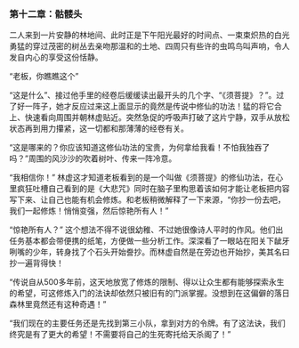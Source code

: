 ### 第十二章：骷髅头

二人来到一片安静的林地间、此时正是下午阳光最好的时间点、一束束炽热的白光勇猛的穿过茂密的树丛去亲吻那温和的土地、四周只有些许的虫鸣鸟叫声响，令人发自内心的享受这份恬静。

“老板，你瞧瞧这个”

“这是什么”、接过他手里的经卷后缓缓读出最开头的几个字、“《须菩提》？”。过了好一阵子，她才反应过来这上面显示的竟然是传说中修仙的功法！猛的将它合上、快速看向周围并朝林虚贴近。突然急促的呼吸声打破了这片宁静，双手从放松状态再到用力攥紧，这一切都和那薄薄的经卷有关。

“这是哪来的？你应该知道这修仙功法的宝贵，为何拿给我看！不怕我独吞了吗？”周围的风沙沙的吹着树叶、传来一阵冷意。

“我相信你！” 林虚这才知道老板看到的是一个叫做《须菩提》的修仙功法，在心里疯狂吐槽自己看到的是《大悲咒》同时在脑子里构思着该如何才能让老板把内容写下来、让自己也能有机会修炼。和老板稍微解释了一下来源，“你抄一份去吧，我们一起修炼！悄悄变强，然后惊艳所有人！”

“惊艳所有人？” 这个想法不得不说很幼稚、不过她很像诗人平时的作风。他们出任务基本都会带便携的纸笔，方便做一些分析工作。深深看了一眼站在阳关下龇牙咧嘴的少年，转身找了个石头开始誊抄。而林虚自然是在旁边也开始抄，美其名曰抄一遍背得快！

“传说自从500多年前，这天地放宽了修炼的限制、得以让众生都有能够探索永生的希望，可这修炼入门的法诀却依然只被旧有的门派掌握。没想到在这偏僻的落日森林里竟然还有这种奇遇！”

“我们现在的主要任务还是先找到第三小队，拿到对方的令牌。有了这法诀，我们终究是有了更大的希望！不需要将自己的生死寄托给天杀阁了！”





















